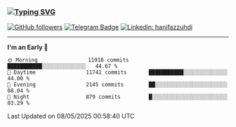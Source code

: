 ### [![Typing SVG](https://readme-typing-svg.herokuapp.com?font=lato&size=22&lines=Hi+There+👋)](https://git.io/typing-svg) 

[![GitHub followers](https://img.shields.io/github/followers/hanifazzuhdi?label=Follow&style=social)](https://github.com/hanifazzuhdi/?tab=follow) 
[![Telegram Badge](https://img.shields.io/badge/-hanif0198-blue?style=social&logo=telegram&link=https://www.t.me/hanif0198/)](https://www.t.me/hanif0198/) 
[![Linkedin: hanifazzuhdi](https://img.shields.io/badge/-hanifazzuhdi-blue?style=flat-square&logo=Linkedin&logoColor=white&link=https://www.linkedin.com/in/hanif-az-zuhdi-69688019b/)](https://www.linkedin.com/in/hanif-az-zuhdi-69688019b/) 

<hr/>

<!--START_SECTION:waka-->
**I'm an Early 🐤** 

```text
🌞 Morning                11918 commits       ███████████░░░░░░░░░░░░░░   44.67 % 
🌆 Daytime                11741 commits       ███████████░░░░░░░░░░░░░░   44.00 % 
🌃 Evening                2145 commits        ██░░░░░░░░░░░░░░░░░░░░░░░   08.04 % 
🌙 Night                  879 commits         █░░░░░░░░░░░░░░░░░░░░░░░░   03.29 % 
```



 Last Updated on 08/05/2025 00:58:40 UTC
<!--END_SECTION:waka-->
